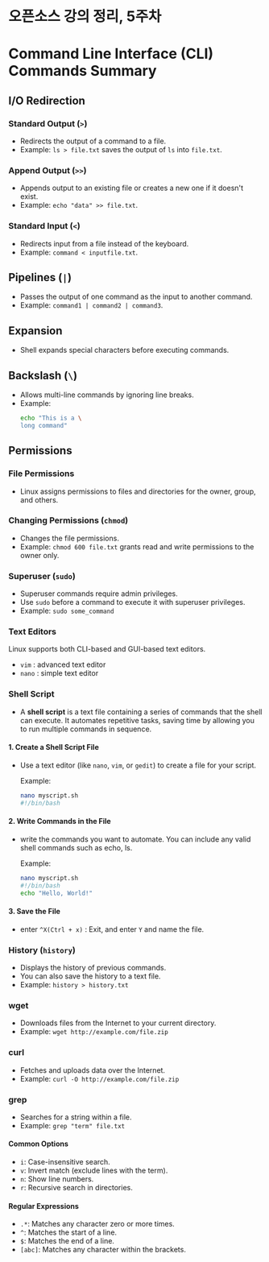 # 오픈소스 강의 정리, 5주차

# Command Line Interface (CLI) Commands Summary

## I/O Redirection

### Standard Output (`>`)
- Redirects the output of a command to a file.
- Example: `ls > file.txt` saves the output of `ls` into `file.txt`.

### Append Output (`>>`)
- Appends output to an existing file or creates a new one if it doesn't exist.
- Example: `echo "data" >> file.txt`.

### Standard Input (`<`)
- Redirects input from a file instead of the keyboard.
- Example: `command < inputfile.txt`.

## Pipelines (`|`)
- Passes the output of one command as the input to another command.
- Example: `command1 | command2 | command3`.

## Expansion
- Shell expands special characters before executing commands.

## Backslash (`\`)
- Allows multi-line commands by ignoring line breaks.
- Example:
  ```bash
  echo "This is a \
  long command"

## Permissions

### File Permissions
- Linux assigns permissions to files and directories for the owner, group, and others.

### Changing Permissions (`chmod`)
- Changes the file permissions.
- Example: `chmod 600 file.txt` grants read and write permissions to the owner only.

### Superuser (`sudo`)
- Superuser commands require admin privileges.
- Use `sudo` before a command to execute it with superuser privileges.
- Example: `sudo some_command`

### Text Editors
Linux supports both CLI-based and GUI-based text editors.

- `vim` : advanced text editor
- `nano` : simple text editor

### Shell Script
- A **shell script** is a text file containing a series of commands that the shell can execute. It automates repetitive tasks, saving time by allowing you to run multiple commands in sequence.

#### 1. Create a Shell Script File
- Use a text editor (like `nano`, `vim`, or `gedit`) to create a file for your script.

  Example:

  ```bash
  nano myscript.sh
  #!/bin/bash
  ```

#### 2. Write Commands in the File
- write the commands you want to automate. You can include any valid shell commands such as echo, ls.

  Example:
  
  ```bash
  nano myscript.sh
  #!/bin/bash
  echo "Hello, World!"
  ```

#### 3. Save the File
- enter `^X(Ctrl + x)` : Exit, and
 enter `Y` and name the file.

 ### History (`history`)
 - Displays the history of previous commands.
  - You can also save the history to a text file.
  - Example: `history > history.txt`

### wget
- Downloads files from the Internet to your current directory.
- Example: `wget http://example.com/file.zip`

### curl
- Fetches and uploads data over the Internet.
- Example: `curl -O http://example.com/file.zip`

### grep
- Searches for a string within a file.
- Example: `grep "term" file.txt`

#### Common Options
- `i`: Case-insensitive search.
- `v`: Invert match (exclude lines with the term).
- `n`: Show line numbers.
- `r`: Recursive search in directories.

#### Regular Expressions
- `.*`: Matches any character zero or more times.
- `^`: Matches the start of a line.
- `$`: Matches the end of a line.
- `[abc]`: Matches any character within the brackets.
